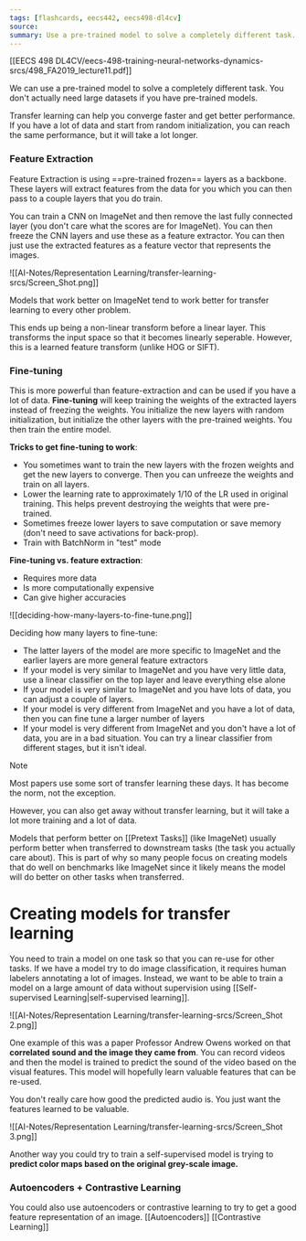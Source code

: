 ```yaml
---
tags: [flashcards, eecs442, eecs498-dl4cv]
source:
summary: Use a pre-trained model to solve a completely different task.
---
```

[[EECS 498 DL4CV/eecs-498-training-neural-networks-dynamics-srcs/498_FA2019_lecture11.pdf]]

We can use a pre-trained model to solve a completely different task. You don't actually need large datasets if you have pre-trained models.

Transfer learning can help you converge faster and get better performance. If you have a lot of data and start from random initialization, you can reach the same performance, but it will take a lot longer.

### Feature Extraction
Feature Extraction is using ==pre-trained frozen== layers as a backbone. These layers will extract features from the data for you which you can then pass to a couple layers that you do train.
<!--SR:!2024-06-07,621,330-->

You can train a CNN on ImageNet and then remove the last fully connected layer (you don't care what the scores are for ImageNet). You can then freeze the CNN layers and use these as a feature extractor. You can then just use the extracted features as a feature vector that represents the images.

![[AI-Notes/Representation Learning/transfer-learning-srcs/Screen_Shot.png]]

Models that work better on ImageNet tend to work better for transfer learning to every other problem.

This ends up being a non-linear transform before a linear layer. This transforms the input space so that it becomes linearly seperable. However, this is a learned feature transform (unlike HOG or SIFT).

### Fine-tuning
This is more powerful than feature-extraction and can be used if you have a lot of data. **Fine-tuning** will keep training the weights of the extracted layers instead of freezing the weights. You initialize the new layers with random initialization, but initialize the other layers with the pre-trained weights. You then train the entire model.

**Tricks to get fine-tuning to work**:
- You sometimes want to train the new layers with the frozen weights and get the new layers to converge. Then you can unfreeze the weights and train on all layers.
- Lower the learning rate to approximately $1/10$ of the LR used in original training. This helps prevent destroying the weights that were pre-trained.
- Sometimes freeze lower layers to save computation or save memory (don't need to save activations for back-prop).
- Train with BatchNorm in "test" mode

**Fine-tuning vs. feature extraction**:
- Requires more data
- Is more computationally expensive
- Can give higher accuracies

![[deciding-how-many-layers-to-fine-tune.png]]

Deciding how many layers to fine-tune:
- The latter layers of the model are more specific to ImageNet and the earlier layers are more general feature extractors
- If your model is very similar to ImageNet and you have very little data, use a linear classifier on the top layer and leave everything else alone
- If your model is very similar to ImageNet and you have lots of data, you can adjust a couple of layers.
- If your model is very different from ImageNet and you have a lot of data, then you can fine tune a larger number of layers
- If your model is very different from ImageNet and you don't have a lot of data, you are in a bad situation. You can try a linear classifier from different stages, but it isn't ideal.

> [!note]
> Most papers use some sort of transfer learning these days. It has become the norm, not the exception.

However, you can also get away without transfer learning, but it will take a lot more training and a lot of data.

Models that perform better on [[Pretext Tasks]] (like ImageNet) usually perform better when transferred to downstream tasks (the task you actually care about). This is part of why so many people focus on creating models that do well on benchmarks like ImageNet since it likely means the model will do better on other tasks when transferred. 

# Creating models for transfer learning
You need to train a model on one task so that you can re-use for other tasks. If we have a model try to do image classification, it requires human labelers annotating a lot of images. Instead, we want to be able to train a model on a large amount of data without supervision using [[Self-supervised Learning|self-supervised learning]]. 

![[AI-Notes/Representation Learning/transfer-learning-srcs/Screen_Shot 2.png]]

One example of this was a paper Professor Andrew Owens worked on that **correlated sound and the image they came from**. You can record videos and then the model is trained to predict the sound of the video based on the visual features. This model will hopefully learn valuable features that can be re-used.

You don't really care how good the predicted audio is. You just want the features learned to be valuable.

![[AI-Notes/Representation Learning/transfer-learning-srcs/Screen_Shot 3.png]]

Another way you could try to train a self-supervised model is trying to **predict color maps based on the original grey-scale image.**

### Autoencoders + Contrastive Learning
You could also use autoencoders or contrastive learning to try to get a good feature representation of an image.
[[Autoencoders]]
[[Contrastive Learning]]